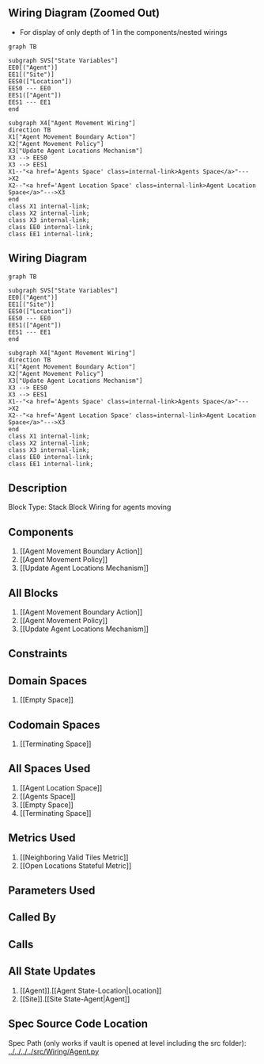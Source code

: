 ## Wiring Diagram (Zoomed Out)

- For display of only depth of 1 in the components/nested wirings
```mermaid
graph TB

subgraph SVS["State Variables"]
EE0[("Agent")]
EE1[("Site")]
EES0(["Location"])
EES0 --- EE0
EES1(["Agent"])
EES1 --- EE1
end

subgraph X4["Agent Movement Wiring"]
direction TB
X1["Agent Movement Boundary Action"]
X2["Agent Movement Policy"]
X3["Update Agent Locations Mechanism"]
X3 --> EES0
X3 --> EES1
X1--"<a href='Agents Space' class=internal-link>Agents Space</a>"--->X2
X2--"<a href='Agent Location Space' class=internal-link>Agent Location Space</a>"--->X3
end
class X1 internal-link;
class X2 internal-link;
class X3 internal-link;
class EE0 internal-link;
class EE1 internal-link;

```

## Wiring Diagram

```mermaid
graph TB

subgraph SVS["State Variables"]
EE0[("Agent")]
EE1[("Site")]
EES0(["Location"])
EES0 --- EE0
EES1(["Agent"])
EES1 --- EE1
end

subgraph X4["Agent Movement Wiring"]
direction TB
X1["Agent Movement Boundary Action"]
X2["Agent Movement Policy"]
X3["Update Agent Locations Mechanism"]
X3 --> EES0
X3 --> EES1
X1--"<a href='Agents Space' class=internal-link>Agents Space</a>"--->X2
X2--"<a href='Agent Location Space' class=internal-link>Agent Location Space</a>"--->X3
end
class X1 internal-link;
class X2 internal-link;
class X3 internal-link;
class EE0 internal-link;
class EE1 internal-link;

```

## Description

Block Type: Stack Block
Wiring for agents moving
## Components
1. [[Agent Movement Boundary Action]]
2. [[Agent Movement Policy]]
3. [[Update Agent Locations Mechanism]]

## All Blocks
1. [[Agent Movement Boundary Action]]
2. [[Agent Movement Policy]]
3. [[Update Agent Locations Mechanism]]

## Constraints

## Domain Spaces
1. [[Empty Space]]

## Codomain Spaces
1. [[Terminating Space]]

## All Spaces Used
1. [[Agent Location Space]]
2. [[Agents Space]]
3. [[Empty Space]]
4. [[Terminating Space]]

## Metrics Used
1. [[Neighboring Valid Tiles Metric]]
2. [[Open Locations Stateful Metric]]

## Parameters Used

## Called By

## Calls

## All State Updates
1. [[Agent]].[[Agent State-Location|Location]]
2. [[Site]].[[Site State-Agent|Agent]]

## Spec Source Code Location

Spec Path (only works if vault is opened at level including the src folder): [../../../../src/Wiring/Agent.py](../../../../src/Wiring/Agent.py)

